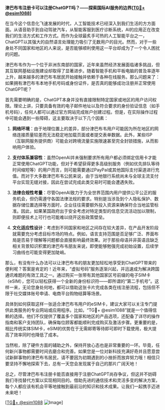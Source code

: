 **津巴布韦注册卡可以注册ChatGPT吗？——探索国际AI服务的边界[[TG💪+ @esim1088](https://t.me/s/esim1088)]**

在当今这个信息化飞速发展的时代，人工智能技术已经深入到我们生活的方方面面。从语音助手到自动驾驶汽车，从智能客服到医疗诊断系统，AI的应用正在改变我们的生活方式和工作方式。而作为全球最炙手可热的人工智能平台之一，ChatGPT以其强大的自然语言处理能力吸引了无数用户的目光。然而，对于一些身处不同国家和地区的人来说，是否能够顺利使用这一平台却成为了一个令人困扰的问题。

津巴布韦作为一个位于非洲东南部的国家，近年来虽然经济发展面临诸多挑战，但其互联网基础设施建设却取得了显著进步。随着智能手机和平板电脑的普及率逐年上升，越来越多的津巴布韦居民开始接触并依赖于各种在线服务。那么问题来了：如果拥有津巴布韦本地手机号码或身份证件，是否真的能够成功注册并正常使用ChatGPT呢？

首先需要明确的是，ChatGPT本身并没有直接限制特定国家或地区的用户访问权限。理论上讲，只要具备有效的电子邮件地址以及符合要求的身份验证信息（如手机号码），任何人都可以通过官方网站完成账户创建过程。但是，在实际操作过程中可能会遇到一些障碍，这主要取决于以下几个因素：

1. **网络环境**：由于地理位置上的差异，部分津巴布韦用户可能因为所在地区的网络连接质量较差而无法稳定地加载页面或者提交表单数据。此外，某些ISP（互联网服务提供商）可能会对跨境流量实施限速甚至完全封锁措施，从而影响用户体验。
   
2. **支付体系兼容性**：虽然OpenAI并未强制要求所有用户都必须绑定信用卡才能正常使用ChatGPT功能，但对于希望获得更多高级别服务（例如优先排队等待时间缩短等）的用户而言，则可能需要通过PayPal或其他国际支付渠道进行充值。而对于大多数津巴布韦公民来说，由于当地银行系统尚未与全球主流支付平台实现无缝对接，因此在尝试完成此类交易时可能会遭遇失败。

3. **法律合规性考量**：尽管OpenAI致力于为全世界范围内用户提供公平公正的服务机会，但仍需遵守各国法律法规的要求。特别是当涉及到个人隐私保护、数据存储位置选择等方面时，企业往往需要额外投入资源来确保符合当地监管标准。因此，如果某国政府出于安全考虑对特定类型的信息交流活动加以限制，则即便技术上可行也可能难以绕开这些政策壁垒。

4. **文化适应性设计**：考虑到不同国家和地区之间存在较大差异，在产品开发阶段就需要充分考虑目标市场的特点。例如，语言支持范围是否足够广泛、界面布局是否易于理解等问题都会直接影响最终效果。对于那些母语并非英语且缺乏相关背景知识积累的津巴布韦朋友来说，即使能够勉强完成初始设置，后续学习曲线也可能变得更加陡峭。

那么，有没有什么办法可以让津巴布韦的朋友更加轻松地享受到ChatGPT带来的便利呢？答案是肯定的！近年来，“虚拟号码”服务逐渐兴起，并迅速成为解决跨国通讯难题的有效工具之一。通过购买一张带有其他国家区号前缀的电子SIM卡（eSIM），您可以轻松获得一个全新的身份标识符——即所谓的“第二手机号”。这样一来，无论您身处何地，都可以借助这张卡片完成各类在线注册流程，包括但不限于社交媒体账号申请、电商平台购物结算等场景。

具体到如何获取这样一张适合津巴布韦用户的eSIM卡，建议大家可以关注专门提供此类服务的专业网站或应用程序。比如，“TG💪+ @esim1088”就是一个值得信赖的选择。他们不仅提供了覆盖多个国家和地区的产品选项，还配备了详尽的操作指南和客户支持团队，确保每位顾客都能顺利完成购买及激活步骤。更重要的是，相比传统实体SIM卡，eSIM的优势在于无需邮寄等待即可即时下载使用，极大提高了效率同时也降低了成本。

当然啦，除了硬件方面的辅助之外，保持开放心态也是非常重要的一环。毕竟，任何新兴事物都需要时间去磨合和完善。如果您是一位对新科技充满好奇并且愿意尝试新鲜事物的津巴布韦居民，请不要因为初期遇到的小挫折而放弃努力哦！相信只要坚持不懈地探索下去，总有一天您会发现属于自己的那片广阔天地！

总之，尽管津巴布韦注册卡能否直接用于注册ChatGPT尚存争议，但这并不妨碍我们寻找替代方案以实现相同目的。借助先进的通信技术和灵活多变的解决方案，每个人都应该有机会平等地接触到最前沿的知识和技术成果。让我们一起携手迈进未来吧！

[[TG💪+ @esim1088](https://t.me/s/esim1088) ![Image](https://i.postimg.cc/4NQfJmqS/Snipaste-2025-05-13-00-14-12.png)]